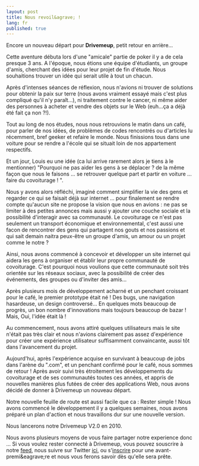 ```yaml
---
layout: post
title: Nous revoil&agrave; !
lang: fr
published: true
---
```


Encore un nouveau d&eacute;part pour **Drivemeup**, petit retour en arri&egrave;re...

Cette aventure d&eacute;buta lors d'une "amicale" partie de poker il y a de cela presque 3 ans.
A l'&eacute;poque, nous &eacute;tions une &eacute;quipe d'&eacute;tudiants, un groupe d'amis, cherchant des id&eacute;es pour leur projet de fin d'&eacute;tude. 
Nous souhaitions trouver un id&eacute;e qui serait utile &agrave; tout un chacun.

Apr&egrave;s d'intenses s&eacute;ances de r&eacute;flexion, nous n'avions ni trouver de solutions
pour obtenir la paix sur terre (nous avons vraiment essay&eacute; mais c'est plus compliqu&eacute; qu'il n'y para&icirc;t...),
ni traitement contre le cancer, ni m&ecirc;me aider des personnes &agrave; acheter et vendre des objets sur le Web (euh...&ccedil;a a d&eacute;j&agrave; &eacute;t&eacute; fait &ccedil;a non ?!).

Tout au long de nos &eacute;tudes, nous nous retrouvions le matin dans un caf&eacute;, pour parler de nos id&eacute;es, de probl&egrave;mes de codes rencontr&eacute;s ou d'articles lu r&eacute;cemment, bref geeker et refaire le monde. Nous finissions tous dans une voiture pour se rendre a l'&eacute;cole qui se situait loin de nos appartement respectifs.

Et un jour, Louis eu une id&eacute;e (ca lui arrive rarement alors je tiens &agrave; le mentionner) "Pourquoi ne pas aider les gens &agrave; se d&eacute;placer ? de la m&ecirc;me fa&ccedil;on que nous le faisons ... se retrouver quelque part et partir en voiture ... faire du covoiturage ! ".

Nous y avons alors r&eacute;fl&eacute;chi, imagin&eacute; comment simplifier la vie des gens et regarder ce qui se faisait d&eacute;j&agrave; sur internet ... pour finalement se rendre compte qu'aucun site ne propose la vision que nous en avions : ne pas se limiter &agrave; des petites annonces mais aussi y ajouter une couche sociale et la possibilit&eacute; d'interagir avec sa communaut&eacute;. 
Le covoiturage ce n'est pas seulement un transport &eacute;conomique et environnemental, c'est aussi une facon de rencontrer des gens qui partagent nos gouts et nos passions et qui sait demain naitra peux-&ecirc;tre un groupe d'amis, un amour ou un projet comme le notre ?

Ainsi, nous avons commenc&eacute; &agrave; concevoir et d&eacute;velopper un site internet qui
aidera les gens &agrave; organiser et &eacute;tablir leur propre communaut&eacute; de covoiturage.
C'est pourquoi nous voulions que cette communaut&eacute; soit tr&egrave;s orient&eacute;e sur les r&eacute;seaux sociaux, avec
la possibilit&eacute; de cr&eacute;er des &eacute;v&eacute;nements, des groupes ou d'inviter des amis...

Apr&egrave;s plusieurs mois de d&eacute;veloppement acharn&eacute; et un penchant croissant pour le caf&eacute;, le premier prototype &eacute;tait n&eacute; !
Des bugs, une navigation hasardeuse, un design controvers&eacute;... En quelques mots beaucoup de progr&egrave;s, un bon nombre d'innovations mais toujours beaucoup de bazar !
Mais, Oui, l'id&eacute;e &eacute;tait l&agrave; !

Au commencement, nous avons attir&eacute; quelques utilisateurs mais le site n'&eacute;tait pas tr&egrave;s clair et nous n'avions clairement pas
assez d'exp&eacute;rience pour cr&eacute;er une exp&eacute;rience utilisateur suffisamment convaincante,
aussi t&ocirc;t dans l'avancement du projet.

Aujourd'hui, apr&egrave;s l'exp&eacute;rience acquise en survivant &agrave; beaucoup de jobs dans l'ar&egrave;ne du ".com",
et un penchant confirm&eacute; pour le caf&eacute;, nous sommes de retour !
Apr&egrave;s avoir suivi tr&egrave;s &eacute;troitement les d&eacute;veloppements du covoiturage et
de ses communaut&eacute;s toutes ces ann&eacute;es, et
appris de nouvelles mani&egrave;res plus fut&eacute;es de cr&eacute;er des applications Web,
nous avons d&eacute;cid&eacute; de donner &agrave; Drivemeup un nouveau d&eacute;part.

Notre nouvelle feuille de route est aussi facile que ca : Rester simple !
Nous avons commenc&eacute; le d&eacute;veloppement il y a quelques semaines, nous avons pr&eacute;par&eacute; un plan d'action et
nous travaillons dur sur une nouvelle version.

Nous lancerons notre Drivemeup V2.0 en 2010.

Nous avons plusieurs moyens de vous faire partager notre experience donc ...
Si vous voulez rester connect&eacute; &agrave; Drivemeup, vous pouvez souscrire &agrave; notre [feed](/atom.xml),
nous suivre sur Twitter [ici](http://twitter.com/drivemeup), ou s'[inscrire](http://drivemeup.fr) pour une avant-premi&eagrave;re et nous vous ferons savoir d&egrave;s qu'elle sera pr&ecirc;te.
